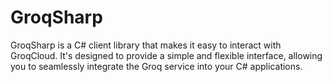 # GroqSharp
GroqSharp is a C# client library that makes it easy to interact with GroqCloud. It's designed to provide a simple and flexible interface, allowing you to seamlessly integrate the Groq service into your C# applications.
